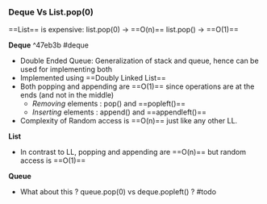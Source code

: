 ### Deque Vs List.pop(0)

==List== is expensive:
list.pop(0) -> ==O(n)==
list.pop() -> ==O(1)== 

**Deque** ^47eb3b
#deque
- Double Ended Queue: Generalization of stack and queue, hence can be used for implementing both
- Implemented using ==Doubly Linked List==
- Both popping and appending are ==O(1)== since operations are at the ends (and not in the middle)
	- *Removing* elements : pop() and ==popleft()==
	- *Inserting* elements : append() and ==appendleft()==
- Complexity of Random access is ==O(n)== just like any other LL.
	
**List**
- In contrast to LL, popping and appending are ==O(n)== but random access is ==O(1)==

**Queue**
- What about this ? queue.pop(0) vs deque.popleft() ? #todo 